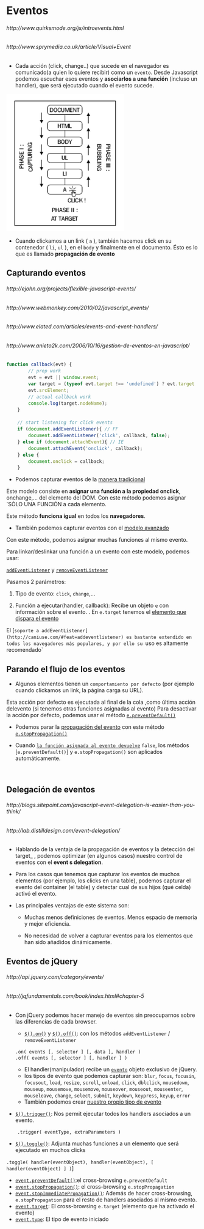 <h1>Eventos</h1>

<h6>http://www.quirksmode.org/js/introevents.html</h6>
<h6>http://www.sprymedia.co.uk/article/Visual+Event</h6>

- Cada acción (click, change..) que sucede en el navegador es comunicado(a quien lo quiere recibir) como un `evento`. Desde Javascript podemos escuchar esos eventos y **asociarlos a una función** (incluso un handler), que será ejecutado cuando el evento sucede.

<img src="https://github.com/jovihu10/skylab_bootcamp2017/blob/master/COURSE/week3/jquery/eventos/img/events.png">

- Cuando clickamos a un link ( `a` ), también hacemos click en su contenedor ( `li`, `ul` ), en el `body` y finalmente en el documento. Ésto es lo que es llamado **propagación de evento**

<h2>Capturando eventos</h2>

<h6>http://ejohn.org/projects/flexible-javascript-events/</h6>

<h6>http://www.webmonkey.com/2010/02/javascript_events/</h6>

<h6>http://www.elated.com/articles/events-and-event-handlers/</h6>

<h6>http://www.anieto2k.com/2006/10/16/gestion-de-eventos-en-javascript/</h6>

```js
function callback(evt) {
        // prep work
        evt = evt || window.event;
        var target = (typeof evt.target !== 'undefined') ? evt.target :
        evt.srcElement;
        // actual callback work
        console.log(target.nodeName);
    }
    
    // start listening for click events
    if (document.addEventListener){ // FF
        document.addEventListener('click', callback, false);
    } else if (document.attachEvent){ // IE
        document.attachEvent('onclick', callback);
    } else {
        document.onclick = callback;
    }
```

- Podemos capturar eventos de la [manera tradicional](https://www.quirksmode.org/js/events_tradmod.html)

Este modelo consiste en **asignar una función a la propiedad onclick**, onchange,... del elemento del DOM. Con este método podemos asignar `SÓLO UNA FUNCIÓN a cada elemento. 

Este método **funciona igual** en todos los **navegadores**.


- También podemos capturar eventos con el [modelo avanzado](https://www.quirksmode.org/js/events_advanced.html)
    
Con este método, podemos asignar muchas funciones al mismo evento.

Para linkar/deslinkar una función a un evento con este modelo, podemos usar:

[`addEventListener`](https://developer.mozilla.org/en-US/docs/Web/API/EventTarget/addEventListener) y [`removeEventListener`](https://developer.mozilla.org/en-US/docs/Web/API/EventTarget.removeEventListener)


Pasamos 2 parámetros:

1. Tipo de evento: `click`, `change`,...

2. Función a ejecutar(handler, callback): Recibe un objeto `e` con información sobre el evento.
    . En `e.target` tenemos el [elemento que dispara el evento](https://www.w3.org/TR/DOM-Level-2-Events/events.html#Events-Event)

El [`soporte a addEventListener](http://caniuse.com/#feat=addeventlistener) es bastante extendido en todos los navegadores más populares, y por ello su `uso es altamente recomendado`

<h2>Parando el flujo de los eventos</h2>

- Algunos elementos tienen un `comportamiento por defecto` (por ejemplo cuando clickamos un link, la página carga su URL).

Esta acción por defecto es ejecutada al final de la cola ,como última acción delevento (si tenemos otras funciones asignadas al evento)
Para desactivar la acción por defecto, podemos usar el método [`e.preventDefault()`](https://developer.mozilla.org/en-US/docs/Web/API/Event/preventDefault)

- Podemos parar la [propagación del evento](https://developer.mozilla.org/en/Gecko_DOM_Reference/Examples#Example_5:_Event_Propagation) con este método [`e.stopPropagation()`](https://developer.mozilla.org/en/DOM/event.stopPropagation)

- Cuando [`la función asignada al evento devuelve`](http://stackoverflow.com/questions/1357118/javascript-event-preventdefault-vs-return-false) `false`, los métodos [`e.preventDefault()`] y `e.stopPropagation()` son aplicados automáticamente.

</br>

<h2>Delegación de eventos</h2>

<h6>http://blogs.sitepoint.com/javascript-event-delegation-is-easier-than-you-think/</h6>
<h6>http://lab.distilldesign.com/event-delegation/</h6>

- Hablando de la ventaja de la propagación de eventos y la detección del target_ , podemos optimizar (en algunos casos) nuestro control de eventos con el **event s delegation**.

- Para los casos que tenemos que capturar los eventos de muchos elementos (por ejemplo, los clicks en una table), podemos capturar el evento del container (el table) y detectar cual de sus hijos (qué celda) activó el evento.

- Las principales ventajas de este sistema son:

    - Muchas menos definiciones de eventos. Menos espacio de memoria y mejor eficiencia.

    - No necesidad de volver a capturar eventos para los elementos que han sido añadidos dinámicamente. 


<h2>Eventos de jQuery</h2>

<h6>http://api.jquery.com/category/events/</h6>

<h6>http://jqfundamentals.com/book/index.html#chapter-5</h6>

- Con jQuery podemos hacer manejo de eventos sin preocuparnos sobre las diferencias de cada browser.
    - [`$().on()`](http://api.jquery.com/on) y [`$().off()`](http://api.jquery.com/off/): con los métodos `addEventListener` / `removeEventListener`

    ```
    .on( events [, selector ] [, data ], handler )
    .off( events [, selector ] [, handler ] )
    ```

    - El handler(manipulador) recibe un [`evento`](http://api.jquery.com/category/events/event-object/) objeto exclusivo de jQuery.
    - los tipos de evento que podemos capturar son: `blur`, `focus`, `focusin`, `focusout`, `load`, `resize`, `scroll`, `unload`, `click`, `dblclick`, `mousedown`, `mouseup`, `mousemove`, `mousemove`, `mouseover`, `mouseout`, `mouseenter`, `mouseleave`, `change`, `select`, `submit`, `keydown`, `keypress`, `keyup`, `error`
    - También podemos crear [nuestro propio tipo de evento](http://api.jquery.com/category/events/event-object/)
- [`$().trigger()`](http://api.jquery.com/trigger): Nos permit ejecutar todos los handlers asociados a un evento.

```
    .trigger( eventType, extraParameters )
```

- [`$().toggle()`](http://api.jquery.com/toggle-event/): Adjunta muchas funciones a un elemento que será ejecutado en muchos clicks

`.toggle( handler(eventObject), handler(eventObject), [ handler(eventObject) ] )`]

- [`event.preventDefault()`](http://api.jquery.com/event.preventDefault/):el cross-browsing `e.preventDefault`
- [`event.stopPropagation()`](http://api.jquery.com/event.stopPropagation/): el cross-browsing `e.stopPropagation`
- [`event.stopImmediatePropagation()`](http://api.jquery.com/event.stopImmediatePropagation/): Además de hacer cross-browsing, `e.stopPropagation` para el resto de handlers asociados al mismo evento.
- [`event.target`](http://api.jquery.com/event.target/): El cross-browsing `e.target` (elemento que ha activado el evento)
- [`event.type`](http://api.jquery.com/event.type/): El tipo de evento iniciado


